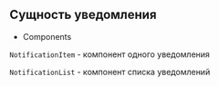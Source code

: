 ## Сущность уведомления

-   Components

`NotificationItem` - компонент одного уведомления

`NotificationList` - компонент списка уведомлений
